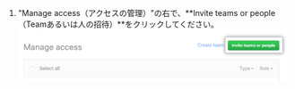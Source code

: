 1. "Manage access（アクセスの管理）"の右で、**Invite teams or people（Teamあるいは人の招待）**をクリックしてください。 !["Teamあるいは人の招待" ボタン](/assets/images/help/repository/manage-access-invite-button.png)
